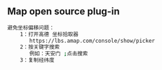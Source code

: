 ## Map open source plug-in

```bash
避免坐标偏移问题：
    1：打开高德 坐标拾取器
       https://lbs.amap.com/console/show/picker
    2：按关键字搜索
       例如：天安门 ;点击搜索
    3：复制经纬度
```
